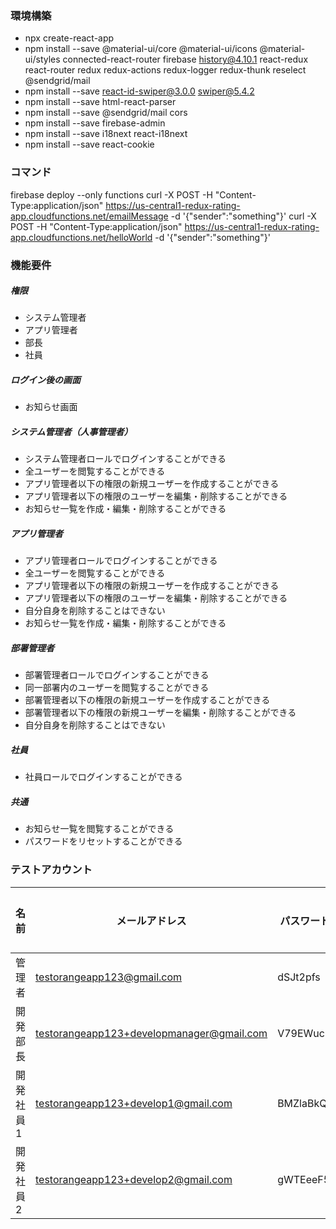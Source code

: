 ### 環境構築
- npx create-react-app
- npm install --save @material-ui/core @material-ui/icons @material-ui/styles connected-react-router firebase 
history@4.10.1 react-redux react-router redux redux-actions redux-logger redux-thunk reselect @sendgrid/mail
- npm install --save react-id-swiper@3.0.0 swiper@5.4.2
- npm install --save html-react-parser
- npm install --save @sendgrid/mail cors
- npm install --save firebase-admin
- npm install --save i18next react-i18next 
- npm install --save react-cookie


### コマンド
firebase deploy --only functions
curl -X POST -H "Content-Type:application/json" https://us-central1-redux-rating-app.cloudfunctions.net/emailMessage -d '{"sender":"something"}'
curl -X POST -H "Content-Type:application/json" https://us-central1-redux-rating-app.cloudfunctions.net/helloWorld -d '{"sender":"something"}'


### 機能要件
##### 権限
- システム管理者
- アプリ管理者
- 部長
- 社員

##### ログイン後の画面
- お知らせ画面

##### システム管理者（人事管理者）
- システム管理者ロールでログインすることができる
- 全ユーザーを閲覧することができる
- アプリ管理者以下の権限の新規ユーザーを作成することができる
- アプリ管理者以下の権限のユーザーを編集・削除することができる
- お知らせ一覧を作成・編集・削除することができる

##### アプリ管理者
- アプリ管理者ロールでログインすることができる
- 全ユーザーを閲覧することができる
- アプリ管理者以下の権限の新規ユーザーを作成することができる
- アプリ管理者以下の権限のユーザーを編集・削除することができる
- 自分自身を削除することはできない
- お知らせ一覧を作成・編集・削除することができる

##### 部署管理者
- 部署管理者ロールでログインすることができる
- 同一部署内のユーザーを閲覧することができる
- 部署管理者以下の権限の新規ユーザーを作成することができる
- 部署管理者以下の権限の新規ユーザーを編集・削除することができる
- 自分自身を削除することはできない

##### 社員
- 社員ロールでログインすることができる

##### 共通
- お知らせ一覧を閲覧することができる
- パスワードをリセットすることができる

### テストアカウント

|  名前  |  メールアドレス  | パスワード | 所属部署 |
| ---- | ---- | ---- | ---- |
|  管理者  |  testorangeapp123@gmail.com  |  dSJt2pfs  |  人事部  |
|  開発部長  |  testorangeapp123+developmanager@gmail.com  |  V79EWucQ  |  開発部  |
|  開発社員1  |  testorangeapp123+develop1@gmail.com  |  BMZlaBkQ  |  開発部  |
|  開発社員2  |  testorangeapp123+develop2@gmail.com  |  gWTEeeF5  |  開発部  |
